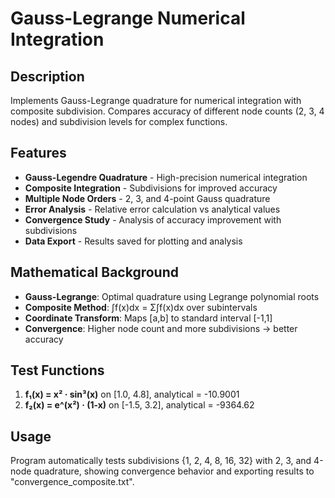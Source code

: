 # Gauss-Legrange Numerical Integration

## Description
Implements Gauss-Legrange quadrature for numerical integration with composite subdivision. Compares accuracy of different node counts (2, 3, 4 nodes) and subdivision levels for complex functions.

## Features
- **Gauss-Legendre Quadrature** - High-precision numerical integration
- **Composite Integration** - Subdivisions for improved accuracy  
- **Multiple Node Orders** - 2, 3, and 4-point Gauss quadrature
- **Error Analysis** - Relative error calculation vs analytical values
- **Convergence Study** - Analysis of accuracy improvement with subdivisions
- **Data Export** - Results saved for plotting and analysis

## Mathematical Background
- **Gauss-Legrange**: Optimal quadrature using Legrange polynomial roots
- **Composite Method**: ∫f(x)dx = Σ∫f(x)dx over subintervals
- **Coordinate Transform**: Maps [a,b] to standard interval [-1,1]
- **Convergence**: Higher node count and more subdivisions → better accuracy

## Test Functions
1. **f₁(x) = x² · sin³(x)** on [1.0, 4.8], analytical = -10.9001
2. **f₂(x) = e^(x²) · (1-x)** on [-1.5, 3.2], analytical = -9364.62

## Usage
Program automatically tests subdivisions {1, 2, 4, 8, 16, 32} with 2, 3, and 4-node quadrature, showing convergence behavior and exporting results to "convergence_composite.txt".
